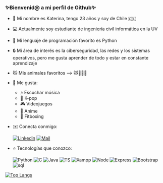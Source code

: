 ### ✨Bienvenid@ a mi perfil de Github✨

<!-- **KaterinaPenaloza/KaterinaPenaloza** is a ✨ _special_ ✨ repository because its `README.md` (this file) appears on your GitHub profile. -->
- 👻 Mi nombre es Katerina, tengo 23 años y soy de Chile 🇨🇱
- 💻 Actualmente soy estudiante de ingeniería civil informática en la UV
- 🐍 Mi lenguaje de programación favorito es Python
- 🔒 Mi área de interés es la ciberseguridad, las redes y los sistemas operativos, pero me gusta aprender de todo y estar en constante aprendizaje
- 🐱 Mis animales favoritos --> 🐱🦊🦝🐉
- 👾 Me gusta:
  - 🎶 Escuchar música
  - 🧸 K-pop
  - 🎮 Videojuegos
  - 🌸 Anime
  - 🥊 Fitboxing
- ✉️ Conecta conmigo:

  [![Linkedin](https://img.shields.io/badge/LinkedIn-0077B5?style=for-the-badge&logo=linkedin&logoColor=white)](https://www.linkedin.com/in/katerina-pe%C3%B1aloza/)
  [![Mail](https://img.shields.io/badge/Gmail-D14836?style=for-the-badge&logo=gmail&logoColor=white)](mailto:katerina.penaloza@alumnos.uv.cl)

- ⭐ Tecnologías que conozco:

  ![Python](https://img.shields.io/badge/python-3670A0?style=for-the-badge&logo=python&logoColor=ffdd54)
  ![C](https://img.shields.io/badge/C-00599C?style=for-the-badge&logo=c&logoColor=white)
  ![Java](https://img.shields.io/badge/java-%23ED8B00.svg?style=for-the-badge&logo=openjdk&logoColor=white)
  ![TS](https://img.shields.io/badge/TypeScript-007ACC?style=for-the-badge&logo=typescript&logoColor=white)
  ![Xampp](https://img.shields.io/badge/Xampp-F37623?style=for-the-badge&logo=xampp&logoColor=white)
  ![Node](https://img.shields.io/badge/Node%20js-339933?style=for-the-badge&logo=nodedotjs&logoColor=white)
  ![Express](https://img.shields.io/badge/Express%20js-000000?style=for-the-badge&logo=express&logoColor=white)
  ![Bootstrap](https://img.shields.io/badge/Bootstrap-563D7C?style=for-the-badge&logo=bootstrap&logoColor=white)
  ![sql](https://img.shields.io/badge/MySQL-005C84?style=for-the-badge&logo=mysql&logoColor=white)

<!-- [![Katerina's GitHub stats](https://github-readme-stats.vercel.app/api?username=KaterinaPenaloza)](https://github.com/KaterinaPenaloza/github-readme-stats) -->
  [![Top Langs](https://github-readme-stats.vercel.app/api/top-langs/?username=KaterinaPenaloza&langs_count=8&layout=compact)](https://github.com/KaterinaPenaloza/github-readme-stats)
